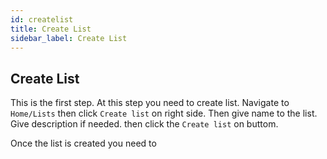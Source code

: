 ```yaml
---
id: createlist
title: Create List
sidebar_label: Create List
---
```


## Create List

This is the first step. At this step you need to create list. Navigate to `Home/Lists` then click `Create list` on right side.
Then give name to the list. Give description if needed. then click the `Create list` on buttom. 

Once the list is created you need to 

<!--
## Add Subscriber
## Create Template
## Create Campaign 
-->
